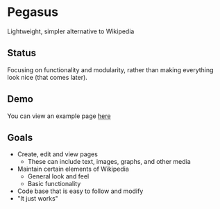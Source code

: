 # Pegasus

Lightweight, simpler alternative to Wikipedia

## Status

Focusing on functionality and modularity, rather than making everything look nice (that comes later).

## Demo

You can view an example page [here](https://go.egartley.net/pegasusexamplepage/?via=githubreadme1809)

## Goals

- Create, edit and view pages
  - These can include text, images, graphs, and other media
- Maintain certain elements of Wikipedia
  - General look and feel
  - Basic functionality
- Code base that is easy to follow and modify
- "It just works"
